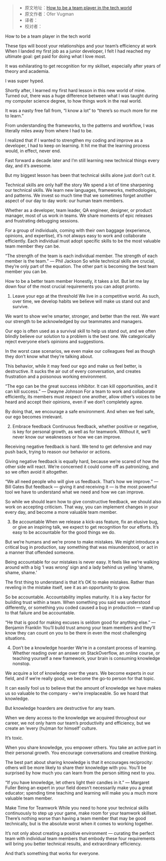 > * 原文地址：[How to be a team player in the tech world](https://www.freecodecamp.org/news/how-to-be-a-team-player-in-the-tech-world-c78aa9f4e898/)
> * 原文作者：Ofer Vugman
> * 译者：
> * 校对者：

How to be a team player in the tech world

These tips will boost your relationships and your team’s efficiency at work
When I landed my first job as a junior developer, I felt I had reached my ultimate goal: get paid for doing what I love most.

It was exhilarating to get recognition for my skillset, especially after years of theory and academia.

I was super hyped.

Shortly after, I learned my first hard lesson in this new world of mine. Turned out, there was a huge difference between what I was taught during my computer science degree, to how things work in the real world.

It was a nasty free fall from, “I know a lot” to “there’s so much more for me to learn.”

From understanding the frameworks, to the patterns and workflow, I was literally miles away from where I had to be.

I realized that if I wanted to strengthen my coding and improve as a developer, I had to keep on learning. It hit me that the learning process would, in effect, never end.

Fast forward a decade later and I’m still learning new technical things every day, and it’s awesome.

But my biggest lesson has been that technical skills alone just don’t cut it.

Technical skills are only half the story
We spend a lot of time sharpening our technical skills. We learn new languages, frameworks, methodologies, and patterns. We invest so much time that we sometimes forget another aspect of our day to day work: our human team members.

Whether as a developer, team leader, QA engineer, designer, or product manager, most of us work in teams. We share moments of epic releases and frustrating debugging sessions.

For a group of individuals, coming with their own baggage (experience, opinions, and expertise), it’s not always easy to work and collaborate efficiently. Each individual must adopt specific skills to be the most valuable team member they can be.

“The strength of the team is each individual member. The strength of each member is the team.” — Phil Jackson
So while technical skills are crucial, they’re only part of the equation. The other part is becoming the best team member you can be.

How to be a better team member
Honestly, it takes a lot. But let me lay down four of the most crucial requirements you can adopt pronto.

1. Leave your ego at the threshold
We live in a competitive world. As such, over time, we develop habits we believe will make us stand out and survive.

We want to show we’re smarter, stronger, and better than the rest. We want our strength to be acknowledged by our teammates and managers.

Our ego is often used as a survival skill to help us stand out, and we often blindly believe our solution to a problem is the best one. We categorically reject everyone else’s opinions and suggestions.

In the worst case scenarios, we even make our colleagues feel as though they don’t know what they’re talking about.

This behavior, while it may feed our ego and make us feel better, is destructive. It sucks the air out of every conversation, and creates frustration and a poisonous working environment.

“The ego can be the great success inhibitor. It can kill opportunities, and it can kill success.” — Dwayne Johnson
For a team to work and collaborate efficiently, its members must respect one another, allow other’s voices to be heard and accept their opinions, even if we don’t completely agree.

By doing that, we encourage a safe environment. And when we feel safe, our ego becomes irrelevant.

2. Embrace feedback
Continuous feedback, whether positive or negative, is key for personal growth, as well as for teamwork. Without it, we’ll never know our weaknesses or how we can improve.

Receiving negative feedback is hard. We tend to get defensive and may push back, trying to reason our behavior or actions.

Giving negative feedback is equally hard, because we’re scared of how the other side will react. We’re concerned it could come off as patronizing, and so we often avoid it altogether.

“We all need people who will give us feedback. That’s how we improve.” — Bill Gates
But feedback — giving it and receiving it — is the most powerful tool we have to understand what we need and how we can improve.

So while we should learn how to give constructive feedback, we should also work on accepting criticism. That way, you can implement changes in your every day, and become a more valuable team member.

3. Be accountable
When we release a kick-ass feature, fix an elusive bug, or give an inspiring talk, we expect to get recognition for our efforts. It’s easy to be accountable for the good things we do.

But we’re humans and we’re prone to make mistakes. We might introduce a critical bug in production, say something that was misunderstood, or act in a manner that offended someone.

Being accountable for our mistakes is never easy. It feels like we’re walking around with a big ‘I was wrong’ sign and a lady behind us yelling ‘shame, shame, shame.’


The first thing to understand is that it’s OK to make mistakes. Rather than reveling in the mistake itself, see it as an opportunity to grow.

So be accountable. Accountability implies maturity. It is a key factor for building trust within a team. When something you said was understood differently, or something you coded caused a bug in production — stand up to that failure and be accountable.

“He that is good for making excuses is seldom good for anything else.” — Benjamin Franklin
You’ll build trust among your team members and they’ll know they can count on you to be there in even the most challenging situations.

4. Don’t be a knowledge hoarder
We’re in a constant process of learning. Whether reading over an answer on StackOverflow, an online course, or teaching yourself a new framework, your brain is consuming knowledge nonstop.

We acquire a lot of knowledge over the years. We become experts in our field, and if we’re really good, we become the go-to person for that topic.

It can easily fool us to believe that the amount of knowledge we have makes us so valuable to the company - we’re irreplaceable. So we hoard that knowledge.

But knowledge hoarders are destructive for any team.

When we deny access to the knowledge we acquired throughout our career, we not only harm our team’s productivity and efficiency, but we create an ‘every (hu)man for himself’ culture.

It’s toxic.

When you share knowledge, you empower others. You take an active part in their personal growth. You encourage conversations and creative thinking.

The best part about sharing knowledge is that it encourages reciprocity: others will be more likely to share their knowledge with you. You’ll be surprised by how much you can learn from the person sitting next to you.

“If you have knowledge, let others light their candles in it.” — Margaret Fuller
Being an expert in your field doesn’t necessarily make you a great educator; spending time teaching and learning will make you a much more valuable team member.

Make Time for Teamwork
While you need to hone your technical skills continuously to step up your game, make room for your teamwork skillset. There’s nothing worse than having a team member that may be good technically, but is the absolute worst when it comes to working together.

It’s not only about creating a positive environment — curating the perfect team with individual team members that embody these four requirements will bring you better technical results, and extraordinary efficiency.

And that’s something that works for everyone.

